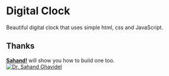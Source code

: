 # Digital Clock
Beautiful digital clock that uses simple html, css and JavaScript.  

## Thanks
[**Sahand!**](https://github.com/sahandghavidel) will show you how to build one too.<br>
[![Dr. Sahand Ghavidel](https://img.youtube.com/vi/EWv2jnhZErc/0.jpg)](https://www.youtube.com/watch?v=EWv2jnhZErc)
